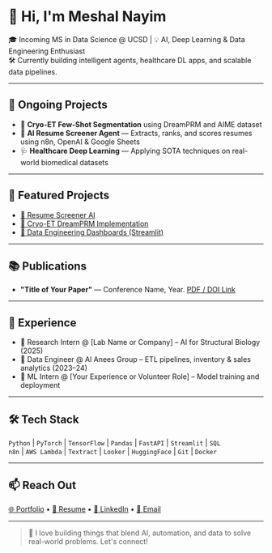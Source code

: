 # 👋 Hi, I'm Meshal Nayim

🎓 Incoming MS in Data Science @ UCSD | 💡 AI, Deep Learning & Data Engineering Enthusiast  
🛠 Currently building intelligent agents, healthcare DL apps, and scalable data pipelines.

---

## 🔬 Ongoing Projects
- 🧠 **Cryo-ET Few-Shot Segmentation** using DreamPRM and AIME dataset
- 🧰 **AI Resume Screener Agent** — Extracts, ranks, and scores resumes using n8n, OpenAI & Google Sheets
- 🩺 **Healthcare Deep Learning** — Applying SOTA techniques on real-world biomedical datasets

---

## 📌 Featured Projects
- [🔗 Resume Screener AI](https://github.com/meshalnayim/resume-screener)
- [🔗 Cryo-ET DreamPRM Implementation](https://github.com/meshalnayim/cryoet-dreamprm)
- [🔗 Data Engineering Dashboards (Streamlit)](https://github.com/meshalnayim/streamlit-dashboards)

---

## 📚 Publications
- **"Title of Your Paper"** — Conference Name, Year. [PDF / DOI Link](#)

---

## 💼 Experience
- 🧠 Research Intern @ [Lab Name or Company] – AI for Structural Biology (2025)
- 🔢 Data Engineer @ Al Anees Group – ETL pipelines, inventory & sales analytics (2023–24)
- 🧪 ML Intern @ [Your Experience or Volunteer Role] – Model training and deployment

---

## 🛠️ Tech Stack
`Python` | `PyTorch` | `TensorFlow` | `Pandas` | `FastAPI` | `Streamlit` | `SQL`  
`n8n` | `AWS Lambda` | `Textract` | `Looker` | `HuggingFace` | `Git` | `Docker`

---

## 📫 Reach Out
[🌐 Portfolio](https://yourname.github.io) • [📄 Resume](https://yourname.github.io/resume.pdf) • [💼 LinkedIn](https://linkedin.com/in/meshalnayim) • [📧 Email](mailto:you@email.com)

---

> 🚀 I love building things that blend AI, automation, and data to solve real-world problems. Let's connect!

